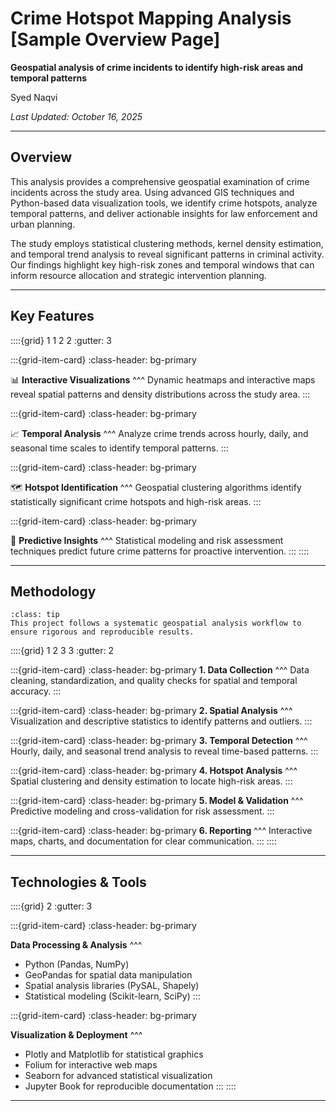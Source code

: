 # Crime Hotspot Mapping Analysis [Sample Overview Page]

**Geospatial analysis of crime incidents to identify high-risk areas and temporal patterns**

Syed Naqvi

*Last Updated: October 16, 2025*

---

## Overview

This analysis provides a comprehensive geospatial examination of crime incidents across the study area. Using advanced GIS techniques and Python-based data visualization tools, we identify crime hotspots, analyze temporal patterns, and deliver actionable insights for law enforcement and urban planning.

The study employs statistical clustering methods, kernel density estimation, and temporal trend analysis to reveal significant patterns in criminal activity. Our findings highlight key high-risk zones and temporal windows that can inform resource allocation and strategic intervention planning.

---

## Key Features

::::{grid} 1 1 2 2
:gutter: 3

:::{grid-item-card}
:class-header: bg-primary

📊 **Interactive Visualizations**
^^^
Dynamic heatmaps and interactive maps reveal spatial patterns and density distributions across the study area.
:::

:::{grid-item-card}
:class-header: bg-primary

📈 **Temporal Analysis**
^^^
Analyze crime trends across hourly, daily, and seasonal time scales to identify temporal patterns.
:::

:::{grid-item-card}
:class-header: bg-primary

🗺️ **Hotspot Identification**
^^^
Geospatial clustering algorithms identify statistically significant crime hotspots and high-risk areas.
:::

:::{grid-item-card}
:class-header: bg-primary

🎯 **Predictive Insights**
^^^
Statistical modeling and risk assessment techniques predict future crime patterns for proactive intervention.
:::
::::

---

## Methodology


```{admonition} Analytical Approach
:class: tip
This project follows a systematic geospatial analysis workflow to ensure rigorous and reproducible results.
```

::::{grid} 1 2 3 3
:gutter: 2

:::{grid-item-card}
:class-header: bg-primary
<strong>1. Data Collection</strong>
^^^
Data cleaning, standardization, and quality checks for spatial and temporal accuracy.
:::

:::{grid-item-card}
:class-header: bg-primary
<strong>2. Spatial Analysis</strong>
^^^
Visualization and descriptive statistics to identify patterns and outliers.
:::

:::{grid-item-card}
:class-header: bg-primary
<strong>3. Temporal Detection</strong>
^^^
Hourly, daily, and seasonal trend analysis to reveal time-based patterns.
:::

:::{grid-item-card}
:class-header: bg-primary
<strong>4. Hotspot Analysis</strong>
^^^
Spatial clustering and density estimation to locate high-risk areas.
:::

:::{grid-item-card}
:class-header: bg-primary
<strong>5. Model & Validation</strong>
^^^
Predictive modeling and cross-validation for risk assessment.
:::

:::{grid-item-card}
:class-header: bg-primary
<strong>6. Reporting</strong>
^^^
Interactive maps, charts, and documentation for clear communication.
:::
::::

---

## Technologies & Tools

::::{grid} 2
:gutter: 3

:::{grid-item-card}
:class-header: bg-primary

**Data Processing & Analysis**
^^^

- Python (Pandas, NumPy)
- GeoPandas for spatial data manipulation
- Spatial analysis libraries (PySAL, Shapely)
- Statistical modeling (Scikit-learn, SciPy)
:::

:::{grid-item-card}
:class-header: bg-primary

**Visualization & Deployment**
^^^

- Plotly and Matplotlib for statistical graphics
- Folium for interactive web maps
- Seaborn for advanced statistical visualization
- Jupyter Book for reproducible documentation
:::
::::

---
